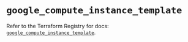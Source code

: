 # `google_compute_instance_template`

Refer to the Terraform Registry for docs: [`google_compute_instance_template`](https://registry.terraform.io/providers/hashicorp/google/6.49.0/docs/resources/compute_instance_template).
